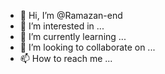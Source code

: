 - 👋 Hi, I’m @Ramazan-end
- 👀 I’m interested in ...
- 🌱 I’m currently learning ...
- 💞️ I’m looking to collaborate on ...
- 📫 How to reach me ...

<!---
Ramazan-end/Ramazan-end is a ✨ special ✨ repository because its `README.md` (this file) appears on your GitHub profile.
You can click the Preview link to take a look at your changes.
--->
